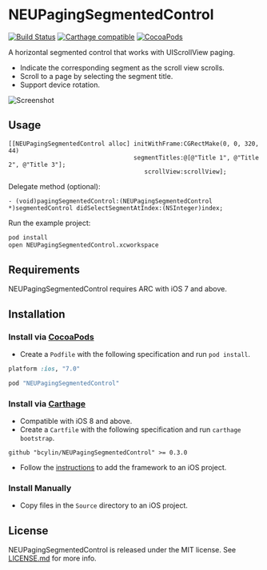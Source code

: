 NEUPagingSegmentedControl
=========================

[![Build Status](https://travis-ci.org/bcylin/NEUPagingSegmentedControl.svg?branch=release/0.1.0)](https://travis-ci.org/bcylin/NEUPagingSegmentedControl)
[![Carthage compatible](https://img.shields.io/badge/Carthage-compatible-4BC51D.svg?style=flat)](https://github.com/Carthage/Carthage)
[![CocoaPods](https://img.shields.io/cocoapods/v/NEUPagingSegmentedControl.svg)](https://bcylin.github.io/NEUPagingSegmentedControl)

A horizontal segmented control that works with UIScrollView paging.

* Indicate the corresponding segment as the scroll view scrolls.
* Scroll to a page by selecting the segment title.
* Support device rotation.

![Screenshot](https://bcylin.github.io/NEUPagingSegmentedControl/img/screenshot.png)

## Usage

```objc
[[NEUPagingSegmentedControl alloc] initWithFrame:CGRectMake(0, 0, 320, 44)
                                   segmentTitles:@[@"Title 1", @"Title 2", @"Title 3"];
                                      scrollView:scrollView];
```

Delegate method (optional):

```objc
- (void)pagingSegmentedControl:(NEUPagingSegmentedControl *)segmentedControl didSelectSegmentAtIndex:(NSInteger)index;
```

Run the example project:

```sh
pod install
open NEUPagingSegmentedControl.xcworkspace
```

## Requirements

NEUPagingSegmentedControl requires ARC with iOS 7 and above.

## Installation

### Install via [CocoaPods](http://guides.cocoapods.org/)

* Create a `Podfile` with the following specification and run `pod install`.

```ruby
platform :ios, "7.0"

pod "NEUPagingSegmentedControl"
```

### Install via [Carthage](https://github.com/Carthage/Carthage)

* Compatible with iOS 8 and above.
* Create a `Cartfile` with the following specification and run `carthage bootstrap`.

```
github "bcylin/NEUPagingSegmentedControl" >= 0.3.0
```

* Follow the [instructions](https://github.com/Carthage/Carthage#if-youre-building-for-ios) to add the framework to an iOS project.

### Install Manually

* Copy files in the `Source` directory to an iOS project.

## License

NEUPagingSegmentedControl is released under the MIT license. See [LICENSE.md](https://github.com/bcylin/NEUPagingSegmentedControl/blob/master/LICENSE.md) for more info.
